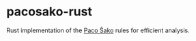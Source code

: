 # pacosako-rust
Rust implementation of the [Paco Ŝako](https://pacosako.com/) rules for efficient analysis.
